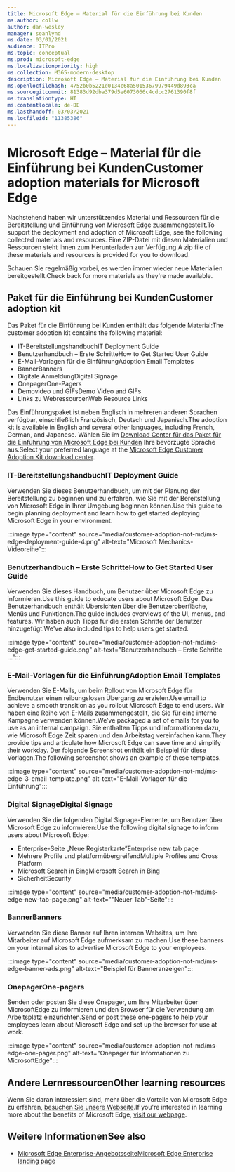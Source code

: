 ```yaml
---
title: Microsoft Edge – Material für die Einführung bei Kunden
ms.author: collw
author: dan-wesley
manager: seanlynd
ms.date: 03/01/2021
audience: ITPro
ms.topic: conceptual
ms.prod: microsoft-edge
ms.localizationpriority: high
ms.collection: M365-modern-desktop
description: Microsoft Edge – Material für die Einführung bei Kunden
ms.openlocfilehash: 4752b0b5221d0134c68a50153679979449d893ca
ms.sourcegitcommit: 81383d92dba379d5e6073066c4cdcc2761390f8f
ms.translationtype: HT
ms.contentlocale: de-DE
ms.lasthandoff: 03/03/2021
ms.locfileid: "11385386"
---
```

# <a name="customer-adoption-materials-for-microsoft-edge"></a><span data-ttu-id="f9539-103">Microsoft Edge – Material für die Einführung bei Kunden</span><span class="sxs-lookup"><span data-stu-id="f9539-103">Customer adoption materials for Microsoft Edge</span></span>

<span data-ttu-id="f9539-104">Nachstehend haben wir unterstützendes Material und Ressourcen für die Bereitstellung und Einführung von Microsoft Edge zusammengestellt.</span><span class="sxs-lookup"><span data-stu-id="f9539-104">To support the deployment and adoption of Microsoft Edge, see the following collected materials and resources.</span></span> <span data-ttu-id="f9539-105">Eine ZIP-Datei mit diesen Materialien und Ressourcen steht Ihnen zum Herunterladen zur Verfügung.</span><span class="sxs-lookup"><span data-stu-id="f9539-105">A zip file of these materials and resources is provided for you to download.</span></span>

<span data-ttu-id="f9539-106">Schauen Sie regelmäßig vorbei, es werden immer wieder neue Materialien bereitgestellt.</span><span class="sxs-lookup"><span data-stu-id="f9539-106">Check back for more materials as they're made available.</span></span>

## <a name="customer-adoption-kit"></a><span data-ttu-id="f9539-107">Paket für die Einführung bei Kunden</span><span class="sxs-lookup"><span data-stu-id="f9539-107">Customer adoption kit</span></span>

<span data-ttu-id="f9539-108">Das Paket für die Einführung bei Kunden enthält das folgende Material:</span><span class="sxs-lookup"><span data-stu-id="f9539-108">The customer adoption kit contains the following material:</span></span>

- <span data-ttu-id="f9539-109">IT-Bereitstellungshandbuch</span><span class="sxs-lookup"><span data-stu-id="f9539-109">IT Deployment Guide</span></span>
- <span data-ttu-id="f9539-110">Benutzerhandbuch – Erste Schritte</span><span class="sxs-lookup"><span data-stu-id="f9539-110">How to Get Started User Guide</span></span>
- <span data-ttu-id="f9539-111">E-Mail-Vorlagen für die Einführung</span><span class="sxs-lookup"><span data-stu-id="f9539-111">Adoption Email Templates</span></span>
- <span data-ttu-id="f9539-112">Banner</span><span class="sxs-lookup"><span data-stu-id="f9539-112">Banners</span></span>
- <span data-ttu-id="f9539-113">Digitale Anmeldung</span><span class="sxs-lookup"><span data-stu-id="f9539-113">Digital Signage</span></span>
- <span data-ttu-id="f9539-114">Onepager</span><span class="sxs-lookup"><span data-stu-id="f9539-114">One-Pagers</span></span>
- <span data-ttu-id="f9539-115">Demovideo und GIFs</span><span class="sxs-lookup"><span data-stu-id="f9539-115">Demo Video and GIFs</span></span>
- <span data-ttu-id="f9539-116">Links zu Webressourcen</span><span class="sxs-lookup"><span data-stu-id="f9539-116">Web Resource Links</span></span>

<span data-ttu-id="f9539-117">Das Einführungspaket ist neben Englisch in mehreren anderen Sprachen verfügbar, einschließlich Französisch, Deutsch und Japanisch.</span><span class="sxs-lookup"><span data-stu-id="f9539-117">The adoption kit is available in English and several other languages, including French, German, and Japanese.</span></span> <span data-ttu-id="f9539-118">Wählen Sie im [Download Center für das Paket für die Einführung von Microsoft Edge bei Kunden](https://www.microsoft.com/download/details.aspx?id=102119) Ihre bevorzugte Sprache aus.</span><span class="sxs-lookup"><span data-stu-id="f9539-118">Select your preferred language at the [Microsoft Edge Customer Adoption Kit download center](https://www.microsoft.com/download/details.aspx?id=102119).</span></span>

### <a name="it-deployment-guide"></a><span data-ttu-id="f9539-119">IT-Bereitstellungshandbuch</span><span class="sxs-lookup"><span data-stu-id="f9539-119">IT Deployment Guide</span></span>

<span data-ttu-id="f9539-120">Verwenden Sie dieses Benutzerhandbuch, um mit der Planung der Bereitstellung zu beginnen und zu erfahren, wie Sie mit der Bereitstellung von Microsoft Edge in Ihrer Umgebung beginnen können.</span><span class="sxs-lookup"><span data-stu-id="f9539-120">Use this guide to begin planning deployment and learn how to get started deploying Microsoft Edge in your environment.</span></span>

:::image type="content" source="media/customer-adoption-not-md/ms-edge-deployment-guide-4.png" alt-text="Microsoft Mechanics-Videoreihe":::

### <a name="how-to-get-started-user-guide"></a><span data-ttu-id="f9539-122">Benutzerhandbuch – Erste Schritte</span><span class="sxs-lookup"><span data-stu-id="f9539-122">How to Get Started User Guide</span></span>

<span data-ttu-id="f9539-123">Verwenden Sie dieses Handbuch, um Benutzer über Microsoft Edge zu informieren.</span><span class="sxs-lookup"><span data-stu-id="f9539-123">Use this guide to educate users about Microsoft Edge.</span></span> <span data-ttu-id="f9539-124">Das Benutzerhandbuch enthält Übersichten über die Benutzeroberfläche, Menüs und Funktionen.</span><span class="sxs-lookup"><span data-stu-id="f9539-124">The guide includes overviews of the UI, menus, and features.</span></span> <span data-ttu-id="f9539-125">Wir haben auch Tipps für die ersten Schritte der Benutzer hinzugefügt.</span><span class="sxs-lookup"><span data-stu-id="f9539-125">We've also included tips to help users get started.</span></span>

:::image type="content" source="media/customer-adoption-not-md/ms-edge-get-started-guide.png" alt-text="Benutzerhandbuch – Erste Schritte ...":::

### <a name="adoption-email-templates"></a><span data-ttu-id="f9539-127">E-Mail-Vorlagen für die Einführung</span><span class="sxs-lookup"><span data-stu-id="f9539-127">Adoption Email Templates</span></span>

<span data-ttu-id="f9539-128">Verwenden Sie E-Mails, um beim Rollout von Microsoft Edge für Endbenutzer einen reibungslosen Übergang zu erzielen.</span><span class="sxs-lookup"><span data-stu-id="f9539-128">Use email to achieve a smooth transition as you rollout Microsoft Edge to end users.</span></span> <span data-ttu-id="f9539-129">Wir haben eine Reihe von E-Mails zusammengestellt, die Sie für eine interne Kampagne verwenden können.</span><span class="sxs-lookup"><span data-stu-id="f9539-129">We’ve packaged a set of emails for you to use as an internal campaign.</span></span> <span data-ttu-id="f9539-130">Sie enthalten Tipps und Informationen dazu, wie Microsoft Edge Zeit sparen und den Arbeitstag vereinfachen kann.</span><span class="sxs-lookup"><span data-stu-id="f9539-130">They provide tips and articulate how Microsoft Edge can save time and simplify their workday.</span></span> <span data-ttu-id="f9539-131">Der folgende Screenshot enthält ein Beispiel für diese Vorlagen.</span><span class="sxs-lookup"><span data-stu-id="f9539-131">The following screenshot shows an example of these templates.</span></span>

:::image type="content" source="media/customer-adoption-not-md/ms-edge-3-email-template.png" alt-text="E-Mail-Vorlagen für die Einführung":::

### <a name="digital-signage"></a><span data-ttu-id="f9539-133">Digital Signage</span><span class="sxs-lookup"><span data-stu-id="f9539-133">Digital Signage</span></span>

<span data-ttu-id="f9539-134">Verwenden Sie die folgenden Digital Signage-Elemente, um Benutzer über Microsoft Edge zu informieren:</span><span class="sxs-lookup"><span data-stu-id="f9539-134">Use the following digital signage to inform users about Microsoft Edge:</span></span>

- <span data-ttu-id="f9539-135">Enterprise-Seite „Neue Registerkarte”</span><span class="sxs-lookup"><span data-stu-id="f9539-135">Enterprise new tab page</span></span>
- <span data-ttu-id="f9539-136">Mehrere Profile und plattformübergreifend</span><span class="sxs-lookup"><span data-stu-id="f9539-136">Multiple Profiles and Cross Platform</span></span>
- <span data-ttu-id="f9539-137">Microsoft Search in Bing</span><span class="sxs-lookup"><span data-stu-id="f9539-137">Microsoft Search in Bing</span></span>
- <span data-ttu-id="f9539-138">Sicherheit</span><span class="sxs-lookup"><span data-stu-id="f9539-138">Security</span></span>

:::image type="content" source="media/customer-adoption-not-md/ms-edge-new-tab-page.png" alt-text=""Neuer Tab"-Seite":::

### <a name="banners"></a><span data-ttu-id="f9539-140">Banner</span><span class="sxs-lookup"><span data-stu-id="f9539-140">Banners</span></span>

<span data-ttu-id="f9539-141">Verwenden Sie diese Banner auf Ihren internen Websites, um Ihre Mitarbeiter auf Microsoft Edge aufmerksam zu machen.</span><span class="sxs-lookup"><span data-stu-id="f9539-141">Use these banners on your internal sites to advertise Microsoft Edge to your employees.</span></span>

:::image type="content" source="media/customer-adoption-not-md/ms-edge-banner-ads.png" alt-text="Beispiel für Banneranzeigen":::

### <a name="one-pagers"></a><span data-ttu-id="f9539-143">Onepager</span><span class="sxs-lookup"><span data-stu-id="f9539-143">One-pagers</span></span>

<span data-ttu-id="f9539-144">Senden oder posten Sie diese Onepager, um Ihre Mitarbeiter über MicrosoftEdge zu informieren und den Browser für die Verwendung am Arbeitsplatz einzurichten.</span><span class="sxs-lookup"><span data-stu-id="f9539-144">Send or post these one-pagers to help your employees learn about Microsoft Edge and set up the browser for use at work.</span></span>

:::image type="content" source="media/customer-adoption-not-md/ms-edge-one-pager.png" alt-text="Onepager für Informationen zu MicrosoftEdge":::

## <a name="other-learning-resources"></a><span data-ttu-id="f9539-146">Andere Lernressourcen</span><span class="sxs-lookup"><span data-stu-id="f9539-146">Other learning resources</span></span>

<span data-ttu-id="f9539-147">Wenn Sie daran interessiert sind, mehr über die Vorteile von Microsoft Edge zu erfahren, [besuchen Sie unsere Webseite](https://www.microsoft.com/edge/business).</span><span class="sxs-lookup"><span data-stu-id="f9539-147">If you're interested in learning more about the benefits of Microsoft Edge, [visit our webpage](https://www.microsoft.com/edge/business).</span></span>

## <a name="see-also"></a><span data-ttu-id="f9539-148">Weitere Informationen</span><span class="sxs-lookup"><span data-stu-id="f9539-148">See also</span></span>

- [<span data-ttu-id="f9539-149">Microsoft Edge Enterprise-Angebotsseite</span><span class="sxs-lookup"><span data-stu-id="f9539-149">Microsoft Edge Enterprise landing page</span></span>](https://aka.ms/EdgeEnterprise)
